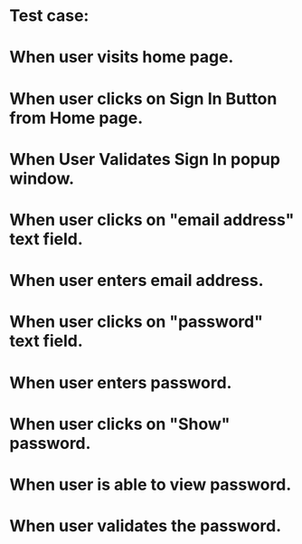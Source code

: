# Test case: 

# When user visits home page.
# When user clicks on Sign In Button from Home page.
# When User Validates Sign In popup window.
# When user clicks on "email address" text field.
# When user enters email address.
# When user clicks on "password" text field.
# When user enters password.
# When user clicks on "Show" password.
# When user is able to view password.
# When user validates the password.
